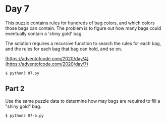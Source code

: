 # Day 7

This puzzle contains rules for hundreds of bag colors, and which colors those bags can contain. The problem is to figure out how many bags could eventually contain a 'shiny gold' bag.

The solution requires a recursive function to search the rules for each bag, and the rules for each bag that bag can hold, and so on.

[https://adventofcode.com/2020/day/4](https://adventofcode.com/2020/day/7)

```
$ python3 07.py
```

## Part 2

Use the same puzzle data to determine how may bags are required to fill a "shiny gold" bag.

```
$ python3 07-b.py
```